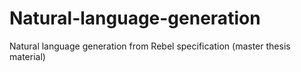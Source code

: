 # Natural-language-generation
Natural language generation from Rebel specification (master thesis material)
